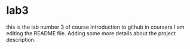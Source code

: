 # lab3
this is the lab number 3 of course introduction to github in coursera
I am editing the README file. Adding some more details about the project description.
